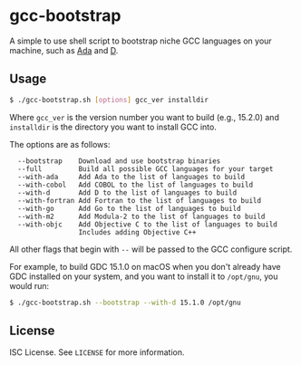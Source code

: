 gcc-bootstrap
=============
A simple to use shell script to bootstrap niche GCC languages on your
machine, such as
[Ada](https://en.wikipedia.org/wiki/Ada_%28programming_language%29)
and
[D](https://dlang.org/).

Usage
-----
```sh
$ ./gcc-bootstrap.sh [options] gcc_ver installdir
```
Where `gcc_ver` is the version number you want to build (e.g., 15.2.0)
and `installdir` is the directory you want to install GCC into.

The options are as follows:
```
  --bootstrap    Download and use bootstrap binaries
  --full         Build all possible GCC languages for your target
  --with-ada     Add Ada to the list of languages to build
  --with-cobol   Add COBOL to the list of languages to build
  --with-d       Add D to the list of languages to build
  --with-fortran Add Fortran to the list of languages to build
  --with-go      Add Go to the list of languages to build
  --with-m2      Add Modula-2 to the list of languages to build
  --with-objc    Add Objective C to the list of languages to build
                 Includes adding Objective C++
```
All other flags that begin with `--` will be passed to the GCC
configure script.

For example, to build GDC 15.1.0 on macOS when you don't already have
GDC installed on your system, and you want to install it to
`/opt/gnu`, you would run:
```sh
$ ./gcc-bootstrap.sh --bootstrap --with-d 15.1.0 /opt/gnu
```

License
-------
ISC License. See `LICENSE` for more information.
